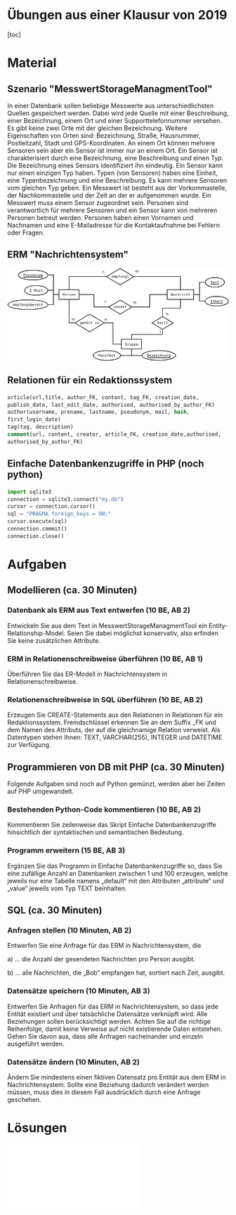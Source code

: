 Übungen aus einer Klausur von 2019
=============

[toc]

# Material

## Szenario "MesswertStorageManagmentTool"

In einer Datenbank sollen beliebige Messwerte aus unterschiedlichsten Quellen gespeichert werden. 
Dabei wird jede Quelle mit einer Beschreibung, einer Bezeichnung, einem Ort und einer Supporttelefonnummer versehen.
Es gibt keine zwei Orte mit der gleichen Bezeichnung. Weitere Eigenschaften von Orten sind:
Bezeichnung, Straße, Hausnummer, Postleitzahl, Stadt und GPS-Koordinaten. An einem Ort können
mehrere Sensoren sein aber ein Sensor ist immer nur an einem Ort. Ein Sensor ist charakterisiert
durch eine Bezeichnung, eine Beschreibung und einen Typ. Die Bezeichnung eines Sensors
identifiziert ihn eindeutig. Ein Sensor kann nur einen einzigen Typ haben. Typen (von Sensoren)
haben eine Einheit, eine Typenbezeichnung und eine Beschreibung. Es kann mehrere Sensoren vom
gleichen Typ geben. Ein Messwert ist besteht aus der Vorkommastelle, der Nachkommastelle und
der Zeit an der er aufgenommen wurde. Ein Messwert muss einem Sensor zugeordnet sein.
Personen sind verantwortlich für mehrere Sensoren und ein Sensor kann von mehreren Personen
betreut werden. Personen haben einen Vornamen und Nachnamen und eine E-Mailadresse für die
Kontaktaufnahme bei Fehlern oder Fragen.

## ERM "Nachrichtensystem"

![!large](Nachrichtensyste_ERM.png)

## Relationen für ein Redaktionssystem

~~~SQL
article(url,title, author_FK, content, tag_FK, creation_date,
publish_date, last_edit_date, authorised, authorised_by_author_FK)
author(username, prename, lastname, pseudonym, mail, hash,
first_login_date)
tag(tag, description)
comment(url, content, creator, article_FK, creation_date,authorised,
authorised_by_author_FK)
~~~

## Einfache Datenbankenzugriffe in PHP (noch python)

~~~python
import sqlite3
connection = sqlite3.connect("my.db")
cursor = connection.cursor()
sql = "PRAGMA foreign_keys = ON;"
cursor.execute(sql)
connection.commit()
connection.close()
~~~

# Aufgaben

## Modellieren (ca. 30 Minuten)

### Datenbank als ERM aus Text entwerfen (10 BE, AB 2)

Entwickeln Sie aus dem Text in MesswertStorageManagmentTool ein Entity-Relationship-Model. Seien Sie dabei möglichst konservativ, also erfinden Sie keine zusätzlichen Attribute.


### ERM in Relationenschreibweise überführen (10 BE, AB 1)

Überführen Sie das ER-Modell in Nachrichtensystem in Relationenschreibweise.

### Relationenschreibweise in SQL überführen (10 BE, AB 2)

Erzeugen Sie CREATE-Statements aus den Relationen in Relationen für ein Redaktionssystem.
Fremdschlüssel erkennen Sie an dem Suffix _FK und dem Namen des Attributs, der auf die
gleichnamige Relation verweist. Als Datentypen stehen Ihnen: TEXT, VARCHAR(255), INTEGER
und DATETIME zur Verfügung.

## Programmieren von DB mit PHP (ca. 30 Minuten)

Folgende Aufgaben sind noch auf Python gemünzt, werden aber bei Zeiten auf PHP umgewandelt.

### Bestehenden Python-Code kommentieren (10 BE, AB 2)

Kommentieren Sie zeilenweise das Skript Einfache Datenbankenzugriffe hinsichtlich der
syntaktischen und semantischen Bedeutung.

### Programm erweitern (15 BE, AB 3)

Ergänzen Sie das Programm in Einfache Datenbankenzugriffe so, dass Sie eine zufällige Anzahl
an Datenbanken zwischen 1 und 100 erzeugen, welche jeweils nur eine Tabelle namens „default“
mit den Attributen „attribute“ und „value“ jeweils vom Typ TEXT beinhalten.

## SQL (ca. 30 Minuten)

### Anfragen stellen (10 Minuten, AB 2)

Entwerfen Sie eine Anfrage für das ERM in Nachrichtensystem, die

a) ... die Anzahl der gesendeten Nachrichten pro Person ausgibt.

b) ... alle Nachrichten, die „Bob“ empfangen hat, sortiert nach Zeit, ausgibt.

### Datensätze speichern (10 Minuten, AB 3)

Entwerfen Sie Anfragen für das ERM in Nachrichtensystem, so dass jede Entität existiert und über
tatsächliche Datensätze verknüpft wird. Alle Beziehungen sollen berücksichtigt werden. Achten Sie
auf die richtige Reihenfolge, damit keine Verweise auf nicht existierende Daten entstehen. Gehen
Sie davon aus, dass alle Anfragen nacheinander und einzeln ausgeführt werden.

### Datensätze ändern (10 Minuten, AB 2)

Ändern Sie mindestens einen fiktiven Datensatz pro Entität aus dem ERM in Nachrichtensystem.
Sollte eine Beziehung dadurch verändert werden müssen, muss dies in diesem Fall ausdrücklich
durch eine Anfrage geschehen.

# Lösungen

![Lösungen](07_Klausurvorbereitung_Modelle_SQL_Lösungen.md)
